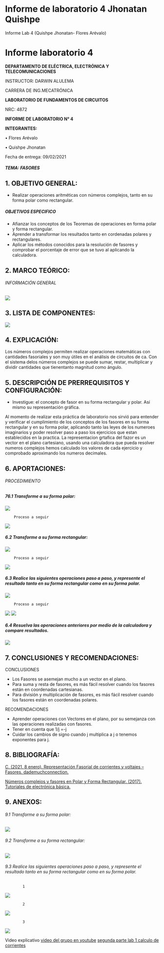 # Informe de laboratorio 4 Jhonatan Quishpe 
Informe Lab 4 (Quishpe Jhonatan- Flores Arévalo)
# Informe laboratorio 4

**DEPARTAMENTO DE ELÉCTRICA, ELECTRÓNICA Y TELECOMUNICACIONES**

INSTRUCTOR: DARWIN ALULEMA

CARRERA DE ING.MECATRÓNICA

**LABORATORIO DE FUNDAMENTOS DE CIRCUITOS**

NRC: 4872

**INFORME DE LABORATORIO N° 4**

**INTEGRANTES:**

•	Flores Arévalo

•	Quishpe Jhonatan 


Fecha de entrega: 09/02/2021




##### TEMA: FASORES

## 1.	OBJETIVO GENERAL:  
- Realizar operaciones aritméticas con números complejos, tanto en su forma polar como rectangular.

##### OBJETIVOS ESPECIFICO
- Afianzar los conceptos de los Teoremas de operaciones en forma polar y forma rectangular.
- Aprender a transformar los resultados tanto en cordenadas polares y rectangulares.
- Aplicar los métodos conocidos para la resolución de fasores  y comprobar el porcentaje de error que se tuvo al aplicando la calculadora.


## 2.	MARCO TEÓRICO: 
###### INFORMACIÓN GENERAL

![](https://fotos.subefotos.com/6d33b360e67a07ed250d50fefc3bc0e3o.jpg)





## 3.	LISTA DE COMPONENTES: 
![](https://fotos.subefotos.com/7478c1479be912344856988479223090o.jpg)


## 4.	EXPLICACIÓN: 
Los números complejos permiten realizar operaciones matemáticas con
cantidades fasoriales y son muy útiles en el análisis de circuitos de ca. Con el sistema delos números complejos se puede sumar, restar, multiplicar y dividir cantidades que tienentanto magnitud como ángulo.


## 5.	DESCRIPCIÓN DE PRERREQUISITOS Y CONFIGURACIÓN: 

- Investigue: el concepto de fasor en su forma rectangular y polar. Así mismo su representación gráfica.


Al momento de realizar esta práctica de laboratorio nos sirvió para entender y verificar el cumplimiento de los conceptos de los fasores en su forma rectangular y en su forma polar, aplicando tanto las leyes de los numeroes imaginarios y poder resolver paso a paso los ejercicios que estan establecidos en la practica.
La representacion grtafica del fazor es un vector en el plano cartesiano, usando una calculadora que pueda resolver numeros complejos hemos calculado los valores de cada ejercicio y comprobado aproximando los numeros decimales. 


## 6.	APORTACIONES: 

###### PROCEDIMIENTO
##### 76.1 Transforme a su forma polar:
![](https://fotos.subefotos.com/0f41c4a72f8178a3b8d744dafa96f82do.jpg)

        Proceso a seguir 
        
![](https://fotos.subefotos.com/953e0164936aa1f3db8ec121c68fb7f6o.jpg)


##### 6.2 Transforme a su forma rectangular:

![](https://fotos.subefotos.com/a4000c3106e4e55d12c2ccd6d3a2064ao.jpg)

        Proceso a seguir 
        
![](https://fotos.subefotos.com/cf9912f0dd3655cd1a5975741e6bf0edo.jpg)

##### 6.3 Realice las siguientes operaciones paso a paso, y represente el resultado tanto en su forma rectangular como en su forma polar.

![](https://fotos.subefotos.com/995f3ba77c785cf1c4d499443aaf3f2do.jpg)

        Proceso a seguir 
        
![](https://fotos.subefotos.com/ec799eff6aac2e73bd269ba4a9cfe96co.jpg)
![](https://fotos.subefotos.com/78ca23e93d43370ee7b7b07ea72e9b83o.jpg)


##### 6.4 Resuelva las operaciones anteriores por medio de la calculadora y compare resultados.

![](https://fotos.subefotos.com/086d1c66df4a2474eedb3f223ee0abf0o.jpg)

## 7.	CONCLUSIONES Y RECOMENDACIONES: 

CONCLUSIONES 

-  Los Fasores se asemejan mucho a un vector en el plano.
- Para suma y resta de fasores, es más fácil resolver cuando los fasores están en coordenadas cartesianas.
- Para división y multiplicación de fasores, es más fácil resolver cuando los fasores están en coordenadas polares.

RECOMENDACIONES 
- Aprender operaciones con Vectores en el plano, por su semejanza con las operaciones realizadas con fasores.
- Tener en cuenta que 1/j =-j 
- Cuidar los cambios de signo cuando j multiplica a j o tenemos exponentes para j.

## 8.	BIBLIOGRAFÍA: 


[C. (2021, 8 enero). Representación Fasorial de corrientes y voltajes – Fasores. dademuchconnection.](https://dademuch.com/2019/04/08/representacion-fasorial-de-corrientes-y-voltajes-fasores/#:%7E:text=A%20este%20vector%20radial%20se,la%20funci%C3%B3n%20seno%20o%20coseno)

[Números complejos y fasores en Polar y Forma Rectangular. (2017). Tutoriales de electrónica básica.](http://tutorialesdeelectronicabasica.blogspot.com/2016/06/numeros-complejos-y-fasores-en-polar-y.html)



## 9.	ANEXOS: 
###### 9.1 Transforme a su forma polar:
![](https://fotos.subefotos.com/d1686fd950c6f234ad3db39b80624176o.jpg)

###### 9.2 Transforme a su forma rectangular:
![](https://fotos.subefotos.com/5ac99bfe0af198b90c93e6067d026095o.jpg)


###### 9.3 Realice las siguientes operaciones paso a paso, y represente el resultado tanto en su forma rectangular como en su forma polar.

            1

![](https://fotos.subefotos.com/936d27da6c4753c62283c9bd4e9edaeao.jpg)

            2

![](https://fotos.subefotos.com/36fac1d67cd5417e683e05d592933249o.jpg)

            3

![](https://fotos.subefotos.com/a284e263797db67df65026dc43de81b3o.jpg)



Video explicativo 
[video del grupo en youtube](https://www.youtube.com/watch?v=bBfYEYT9nsk&feature=youtu.be)
[segunda parte lab 1 calculo de corrientes](https://www.youtube.com/watch?v=_Au_3_axZe8 "segunda parte lab 1")
